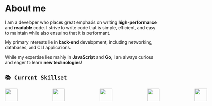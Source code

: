 # About me

I am a developer who places great emphasis on writing **high-performance** and **readable** code. I strive to write code that is simple, efficient, and easy to maintain while also ensuring that it is performant.

My primary interests lie in **back-end** development, including networking, databases, and CLI applications.

While my expertise lies mainly in **JavaScript** and **Go**, I am always curious and eager to learn **new technologies**!
<br>

## `📚 Current Skillset`
<div style="display:flex; gap: 55px;">
<img width="40" src="https://cdn.jsdelivr.net/gh/devicons/devicon/icons/html5/html5-original.svg" /> &nbsp;
<img width="40" src="https://cdn.jsdelivr.net/gh/devicons/devicon/icons/css3/css3-original.svg" /> &nbsp;    
<img width="40" src="https://cdn.jsdelivr.net/gh/devicons/devicon/icons/javascript/javascript-original.svg" /> &nbsp;
<img width="40" src="https://cdn.jsdelivr.net/gh/devicons/devicon/icons/typescript/typescript-original.svg" /> &nbsp;       
<img width="40" src="https://cdn.jsdelivr.net/gh/devicons/devicon/icons/tailwindcss/tailwindcss-plain.svg" /> &nbsp;
<img width="40" src="https://cdn.jsdelivr.net/gh/devicons/devicon/icons/nodejs/nodejs-original.svg" /> &nbsp;
<img width="40" src="https://cdn.jsdelivr.net/gh/devicons/devicon/icons/go/go-original.svg" /> &nbsp; 
<img width="40" src="https://cdn.jsdelivr.net/gh/devicons/devicon/icons/git/git-original.svg" /> &nbsp;       
<img width="40" src="https://cdn.jsdelivr.net/gh/devicons/devicon/icons/python/python-original.svg" /> &nbsp;    
<img width="40" src="https://cdn.jsdelivr.net/gh/devicons/devicon/icons/mysql/mysql-original.svg" /> &nbsp;
<img width="40" src="https://cdn.jsdelivr.net/gh/devicons/devicon/icons/linux/linux-original.svg" /> &nbsp;
<img width="40" src="https://cdn.jsdelivr.net/gh/devicons/devicon/icons/ssh/ssh-original-wordmark.svg" /> &nbsp;              
<img width="40" src="https://cdn.jsdelivr.net/gh/devicons/devicon/icons/vim/vim-original.svg" /> &nbsp;
<img width="40" src="https://cdn.jsdelivr.net/gh/devicons/devicon/icons/vscode/vscode-original.svg" /> &nbsp;              
<img width="40" src="https://cdn.jsdelivr.net/gh/devicons/devicon/icons/googlecloud/googlecloud-original.svg" /> &nbsp;
</div>
<br>

